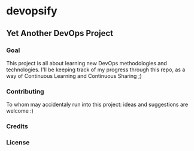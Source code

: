 # devopsify 
## Yet Another DevOps Project

### Goal

This project is all about learning new DevOps methodologies and technologies. I'll be keeping track of my progress through this repo, as a way of Continuous Learning and Continuous Sharing ;)

### Contributing

To whom may accidentaly run into this project: ideas and suggestions are welcome :)

### Credits

### License

